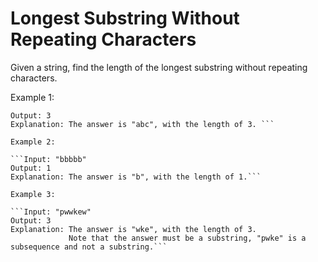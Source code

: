 # Longest Substring Without Repeating Characters

Given a string, find the length of the longest substring without repeating characters.

Example 1:

```Input: "abcabcbb"
Output: 3
Explanation: The answer is "abc", with the length of 3. ```

Example 2:

```Input: "bbbbb"
Output: 1
Explanation: The answer is "b", with the length of 1.```

Example 3:

```Input: "pwwkew"
Output: 3
Explanation: The answer is "wke", with the length of 3.
             Note that the answer must be a substring, "pwke" is a subsequence and not a substring.```
